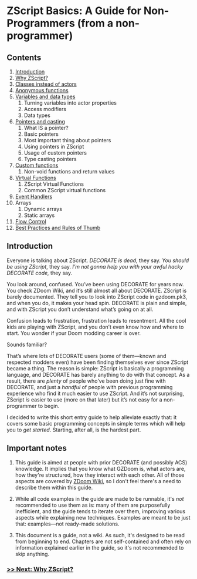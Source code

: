 # ZScript Basics: A Guide for Non-Programmers (from a non-programmer)

## Contents

1. [Introduction](#Introduction)
2. [Why ZScript?](Why_ZScript.md)
3. [Classes instead of actors](Classes_instead_of_actors.md)
4. [Anonymous functions](Anonymous_functions.md)
5. [Variables and data types](Variables_and_data_types.md)
   1. Turning variables into actor properties
   2. Access modifiers
   3. Data types
6. [Pointers and casting](Pointers_and_casting.md)
   1. What IS a pointer?
   2. Basic pointers
   3. Most important thing about pointers
   4. Using pointers in ZScript
   5. Usage of custom pointers
   6. Type casting pointers
7. [Custom functions](Custom_functions.md)
   1. Non-void functions and return values
8. [Virtual Functions](Virtual_functions.md)
   1. ZScript Virtual Functions
   2. Common ZScript virtual functions
9. [Event Handlers](Event_Handlers.md)
10. Arrays
    1. Dynamic arrays
    2. Static arrays
11. [Flow Control](Flow_Control.md)
12. [Best Practices and Rules of Thumb](Best_Practices.md)

## Introduction

Everyone is talking about ZScript. *DECORATE is dead*, they say. *You should be using ZScript*, they say. *I’m not gonna help you with your awful hacky DECORATE code,* they say.

You look around, confused. You’ve been using DECORATE for years now. You check ZDoom Wiki, and it’s still almost all about DECORATE. ZScript is barely documented. They tell you to look into ZScript code in gzdoom.pk3, and when you do, it makes your head spin. DECORATE is plain and simple, and with ZScript you don’t understand what’s going on at all.

Confusion leads to frustration, frustration leads to resentment. All the cool kids are playing with ZScript, and you don’t even know how and where to start. You wonder if your Doom modding career is over.

Sounds familiar?

That’s where lots of DECORATE users (some of them—known and respected modders even) have been finding themselves ever since ZScript became a thing. The reason is simple: ZScript is basically a programming language, and DECORATE has barely anything to do with that concept. As a result, there are *plenty* of people who’ve been doing just fine with DECORATE, and just a *handful* of people with previous programming experience who find it much easier to use ZScript. And it’s not surprising, ZScript *is* easier to use (more on that later) but it’s not easy for a non-programmer to begin.

I decided to write this short entry guide to help alleviate exactly that: it covers some basic programming concepts in simple terms which will help you to *get started*. Starting, after all, is the hardest part.



## Important notes

1. This guide is aimed at people with prior DECORATE (and possibly ACS) knowledge. It implies that you know what GZDoom is, what actors are, how they're structured, how they interact with each other. All of those aspects are covered by [ZDoom Wiki](http://zdoom.org/wiki/Main_Page), so I don't feel there's a need to describe them within this guide.

2. While all code examples in the guide are made to be runnable, it's *not* recommended to use them as is: many of them are purposefully inefficient, and the guide tends to iterate over them, improving various aspects while explaining new techniques. Examples are meant to be just that: examples—not ready-made solutions.
3. This document is a guide, not a wiki. As such, it's designed to be read from beginning to end. Chapters are not self-contained and often rely on information explained earlier in the guide, so it's not recommended to skip anything.



### [>> Next: Why ZScript?](Why_ZScript.md)
